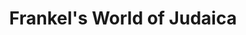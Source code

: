 ---
title: "Frankel's World of Judaica"
url: /saint-louis-park/frankels-world-of-judaica/
shop: religion
---